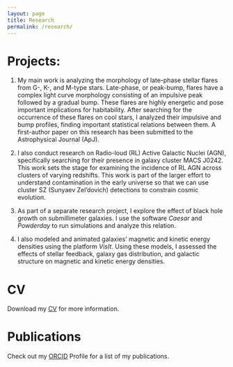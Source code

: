 ```yaml
---
layout: page
title: Research
permalink: /research/
---
```

  
# Projects:

1. My main work is analyzing the morphology of late-phase stellar flares from G-, K-, and M-type stars. Late-phase, or peak-bump, flares have a complex light curve morphology consisting of an impulsive peak followed by a gradual bump. These flares are highly energetic and pose important implications for habitability. After searching for the occurrence of these flares on cool stars, I analyzed their impulsive and bump profiles, finding important statistical relations between them. A first-author paper on this research has been submitted to the Astrophysical Journal (ApJ).

   
2. I also conduct research on Radio-loud (RL) Active Galactic Nuclei (AGN), specifically searching for their presence in galaxy cluster MACS J0242. This work sets the stage for examining the incidence of RL AGN across clusters of varying redshifts. This work is part of the larger effort to understand contamination in the early universe so that we can use cluster SZ (Sunyaev Zel’dovich) detections to constrain cosmic evolution.

   
3. As part of a separate research project, I explore the effect of black hole growth on submillimeter galaxies. I use the software _Caesar_ and _Powderday_ to run simulations and analyze this relation.

   
4. I also modeled and animated galaxies’ magnetic and kinetic energy densities using the platform _VisIt_. Using these models, I assessed the effects of stellar feedback, galaxy gas distribution, and galactic structure on magnetic and kinetic energy densities.

# CV
Download my [CV][cvLink] for more information.

# Publications
Check out my [ORCID][orcidLink] Profile for a list of my publications. 

[orcidLink]: https://orcid.org/0009-0008-0072-120X 
[cvLink]: https://deniseyudovich.github.io/download/cv2.pdf


